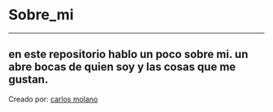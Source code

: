 # Sobre_mi
---
en este repositorio hablo un poco sobre mi. un abre bocas de quien soy y las cosas que me gustan.
---
Creado por: [carlos molano](https://github.com/carmobu)
